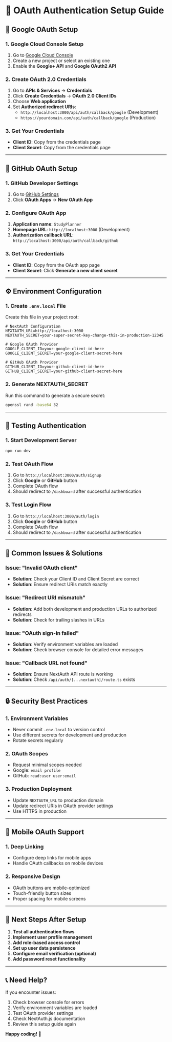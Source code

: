 # 🔐 OAuth Authentication Setup Guide

## 🚀 **Google OAuth Setup**

### 1. **Google Cloud Console Setup**
1. Go to [Google Cloud Console](https://console.cloud.google.com/)
2. Create a new project or select an existing one
3. Enable the **Google+ API** and **Google OAuth2 API**

### 2. **Create OAuth 2.0 Credentials**
1. Go to **APIs & Services** → **Credentials**
2. Click **Create Credentials** → **OAuth 2.0 Client IDs**
3. Choose **Web application**
4. Set **Authorized redirect URIs**:
   - `http://localhost:3000/api/auth/callback/google` (Development)
   - `https://yourdomain.com/api/auth/callback/google` (Production)

### 3. **Get Your Credentials**
- **Client ID**: Copy from the credentials page
- **Client Secret**: Copy from the credentials page

---

## 🐙 **GitHub OAuth Setup**

### 1. **GitHub Developer Settings**
1. Go to [GitHub Settings](https://github.com/settings/developers)
2. Click **OAuth Apps** → **New OAuth App**

### 2. **Configure OAuth App**
1. **Application name**: `StudyPlanner`
2. **Homepage URL**: `http://localhost:3000` (Development)
3. **Authorization callback URL**: `http://localhost:3000/api/auth/callback/github`

### 3. **Get Your Credentials**
- **Client ID**: Copy from the OAuth app page
- **Client Secret**: Click **Generate a new client secret**

---

## ⚙️ **Environment Configuration**

### 1. **Create `.env.local` File**
Create this file in your project root:

```env
# NextAuth Configuration
NEXTAUTH_URL=http://localhost:3000
NEXTAUTH_SECRET=your-super-secret-key-change-this-in-production-12345

# Google OAuth Provider
GOOGLE_CLIENT_ID=your-google-client-id-here
GOOGLE_CLIENT_SECRET=your-google-client-secret-here

# GitHub OAuth Provider
GITHUB_CLIENT_ID=your-github-client-id-here
GITHUB_CLIENT_SECRET=your-github-client-secret-here
```

### 2. **Generate NEXTAUTH_SECRET**
Run this command to generate a secure secret:
```bash
openssl rand -base64 32
```

---

## 🧪 **Testing Authentication**

### 1. **Start Development Server**
```bash
npm run dev
```

### 2. **Test OAuth Flow**
1. Go to `http://localhost:3000/auth/signup`
2. Click **Google** or **GitHub** button
3. Complete OAuth flow
4. Should redirect to `/dashboard` after successful authentication

### 3. **Test Login Flow**
1. Go to `http://localhost:3000/auth/login`
2. Click **Google** or **GitHub** button
3. Complete OAuth flow
4. Should redirect to `/dashboard` after successful authentication

---

## 🚨 **Common Issues & Solutions**

### **Issue: "Invalid OAuth client"**
- **Solution**: Check your Client ID and Client Secret are correct
- **Solution**: Ensure redirect URIs match exactly

### **Issue: "Redirect URI mismatch"**
- **Solution**: Add both development and production URLs to authorized redirects
- **Solution**: Check for trailing slashes in URLs

### **Issue: "OAuth sign-in failed"**
- **Solution**: Verify environment variables are loaded
- **Solution**: Check browser console for detailed error messages

### **Issue: "Callback URL not found"**
- **Solution**: Ensure NextAuth API route is working
- **Solution**: Check `/api/auth/[...nextauth]/route.ts` exists

---

## 🔒 **Security Best Practices**

### 1. **Environment Variables**
- Never commit `.env.local` to version control
- Use different secrets for development and production
- Rotate secrets regularly

### 2. **OAuth Scopes**
- Request minimal scopes needed
- Google: `email profile`
- GitHub: `read:user user:email`

### 3. **Production Deployment**
- Update `NEXTAUTH_URL` to production domain
- Update redirect URIs in OAuth provider settings
- Use HTTPS in production

---

## 📱 **Mobile OAuth Support**

### 1. **Deep Linking**
- Configure deep links for mobile apps
- Handle OAuth callbacks on mobile devices

### 2. **Responsive Design**
- OAuth buttons are mobile-optimized
- Touch-friendly button sizes
- Proper spacing for mobile screens

---

## 🎯 **Next Steps After Setup**

1. **Test all authentication flows**
2. **Implement user profile management**
3. **Add role-based access control**
4. **Set up user data persistence**
5. **Configure email verification (optional)**
6. **Add password reset functionality**

---

## 📞 **Need Help?**

If you encounter issues:
1. Check browser console for errors
2. Verify environment variables are loaded
3. Test OAuth provider settings
4. Check NextAuth.js documentation
5. Review this setup guide again

**Happy coding! 🚀**
